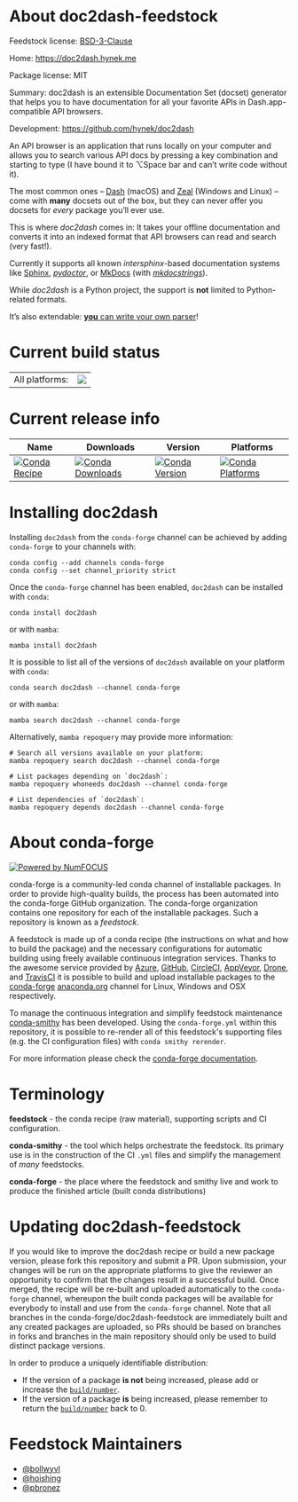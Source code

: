 About doc2dash-feedstock
========================

Feedstock license: [BSD-3-Clause](https://github.com/conda-forge/doc2dash-feedstock/blob/main/LICENSE.txt)

Home: https://doc2dash.hynek.me

Package license: MIT

Summary: doc2dash is an extensible Documentation Set (docset) generator that helps you
to have documentation for all your favorite APIs in Dash.app-compatible API browsers.


Development: https://github.com/hynek/doc2dash

An API browser is an application that runs locally on your computer and allows
you to search various API docs by pressing a key combination and starting to
type (I have bound it to ⌥Space bar and can’t write code without it).

The most common ones – [Dash](https://kapeli.com/dash) (macOS) and
[Zeal](https://zealdocs.org) (Windows and Linux) – come with **many** docsets
out of the box, but they can never offer you docsets for *every* package
you’ll ever use.

This is where *doc2dash* comes in:
It takes your offline documentation and converts it into an indexed format
that API browsers can read and search (very fast!).

Currently it supports all known *intersphinx*-based documentation systems
like [Sphinx](https://www.sphinx-doc.org/),
[*pydoctor*](https://github.com/twisted/pydoctor), or
[MkDocs](https://www.mkdocs.org) (with
[*mkdocstrings*](https://mkdocstrings.github.io)).

While *doc2dash* is a Python project, the support is **not** limited to
Python-related formats.

It’s also extendable:
[**you** can write your own parser](https://doc2dash.hynek.me/en/latest/extending/)!


Current build status
====================


<table><tr><td>All platforms:</td>
    <td>
      <a href="https://dev.azure.com/conda-forge/feedstock-builds/_build/latest?definitionId=3883&branchName=main">
        <img src="https://dev.azure.com/conda-forge/feedstock-builds/_apis/build/status/doc2dash-feedstock?branchName=main">
      </a>
    </td>
  </tr>
</table>

Current release info
====================

| Name | Downloads | Version | Platforms |
| --- | --- | --- | --- |
| [![Conda Recipe](https://img.shields.io/badge/recipe-doc2dash-green.svg)](https://anaconda.org/conda-forge/doc2dash) | [![Conda Downloads](https://img.shields.io/conda/dn/conda-forge/doc2dash.svg)](https://anaconda.org/conda-forge/doc2dash) | [![Conda Version](https://img.shields.io/conda/vn/conda-forge/doc2dash.svg)](https://anaconda.org/conda-forge/doc2dash) | [![Conda Platforms](https://img.shields.io/conda/pn/conda-forge/doc2dash.svg)](https://anaconda.org/conda-forge/doc2dash) |

Installing doc2dash
===================

Installing `doc2dash` from the `conda-forge` channel can be achieved by adding `conda-forge` to your channels with:

```
conda config --add channels conda-forge
conda config --set channel_priority strict
```

Once the `conda-forge` channel has been enabled, `doc2dash` can be installed with `conda`:

```
conda install doc2dash
```

or with `mamba`:

```
mamba install doc2dash
```

It is possible to list all of the versions of `doc2dash` available on your platform with `conda`:

```
conda search doc2dash --channel conda-forge
```

or with `mamba`:

```
mamba search doc2dash --channel conda-forge
```

Alternatively, `mamba repoquery` may provide more information:

```
# Search all versions available on your platform:
mamba repoquery search doc2dash --channel conda-forge

# List packages depending on `doc2dash`:
mamba repoquery whoneeds doc2dash --channel conda-forge

# List dependencies of `doc2dash`:
mamba repoquery depends doc2dash --channel conda-forge
```


About conda-forge
=================

[![Powered by
NumFOCUS](https://img.shields.io/badge/powered%20by-NumFOCUS-orange.svg?style=flat&colorA=E1523D&colorB=007D8A)](https://numfocus.org)

conda-forge is a community-led conda channel of installable packages.
In order to provide high-quality builds, the process has been automated into the
conda-forge GitHub organization. The conda-forge organization contains one repository
for each of the installable packages. Such a repository is known as a *feedstock*.

A feedstock is made up of a conda recipe (the instructions on what and how to build
the package) and the necessary configurations for automatic building using freely
available continuous integration services. Thanks to the awesome service provided by
[Azure](https://azure.microsoft.com/en-us/services/devops/), [GitHub](https://github.com/),
[CircleCI](https://circleci.com/), [AppVeyor](https://www.appveyor.com/),
[Drone](https://cloud.drone.io/welcome), and [TravisCI](https://travis-ci.com/)
it is possible to build and upload installable packages to the
[conda-forge](https://anaconda.org/conda-forge) [anaconda.org](https://anaconda.org/)
channel for Linux, Windows and OSX respectively.

To manage the continuous integration and simplify feedstock maintenance
[conda-smithy](https://github.com/conda-forge/conda-smithy) has been developed.
Using the ``conda-forge.yml`` within this repository, it is possible to re-render all of
this feedstock's supporting files (e.g. the CI configuration files) with ``conda smithy rerender``.

For more information please check the [conda-forge documentation](https://conda-forge.org/docs/).

Terminology
===========

**feedstock** - the conda recipe (raw material), supporting scripts and CI configuration.

**conda-smithy** - the tool which helps orchestrate the feedstock.
                   Its primary use is in the construction of the CI ``.yml`` files
                   and simplify the management of *many* feedstocks.

**conda-forge** - the place where the feedstock and smithy live and work to
                  produce the finished article (built conda distributions)


Updating doc2dash-feedstock
===========================

If you would like to improve the doc2dash recipe or build a new
package version, please fork this repository and submit a PR. Upon submission,
your changes will be run on the appropriate platforms to give the reviewer an
opportunity to confirm that the changes result in a successful build. Once
merged, the recipe will be re-built and uploaded automatically to the
`conda-forge` channel, whereupon the built conda packages will be available for
everybody to install and use from the `conda-forge` channel.
Note that all branches in the conda-forge/doc2dash-feedstock are
immediately built and any created packages are uploaded, so PRs should be based
on branches in forks and branches in the main repository should only be used to
build distinct package versions.

In order to produce a uniquely identifiable distribution:
 * If the version of a package **is not** being increased, please add or increase
   the [``build/number``](https://docs.conda.io/projects/conda-build/en/latest/resources/define-metadata.html#build-number-and-string).
 * If the version of a package **is** being increased, please remember to return
   the [``build/number``](https://docs.conda.io/projects/conda-build/en/latest/resources/define-metadata.html#build-number-and-string)
   back to 0.

Feedstock Maintainers
=====================

* [@bollwyvl](https://github.com/bollwyvl/)
* [@hoishing](https://github.com/hoishing/)
* [@pbronez](https://github.com/pbronez/)

